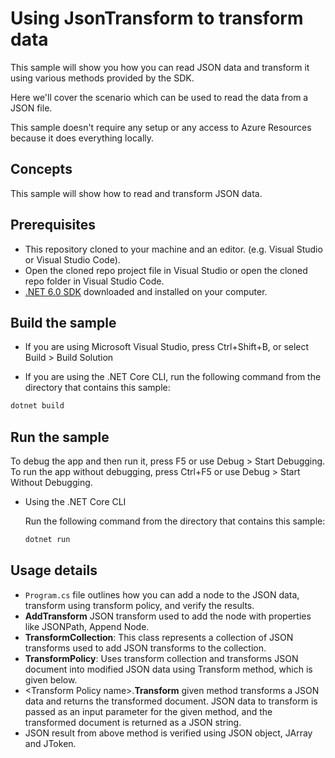 # Using JsonTransform to transform data

This sample will show you how you can read  JSON data and transform it using various methods provided by the SDK.

Here we'll cover the scenario which can be used to read the data from a JSON file. 

This sample doesn't require any setup or any access to Azure Resources because it does everything locally.

## Concepts

This sample will show how to read and transform JSON data. 

## Prerequisites

- This repository cloned to your machine and an editor. (e.g. Visual Studio or Visual Studio Code). 
- Open the cloned repo project file in Visual Studio or open the cloned repo folder in Visual Studio Code. 
- [.NET 6.0 SDK](https://dotnet.microsoft.com/download) downloaded and installed on your computer. 

## Build the sample 

- If you are using Microsoft Visual Studio, press Ctrl+Shift+B, or select Build > Build Solution 

- If you are using the .NET Core CLI, run the following command from the directory that contains this sample: 

```bash
dotnet build
```

## Run the sample 

To debug the app and then run it, press F5 or use Debug > Start Debugging. To run the app without debugging, press Ctrl+F5 or use Debug > Start Without Debugging. 

- Using the .NET Core CLI 

    Run the following command from the directory that contains this sample: 

    ```bash
    dotnet run
    ```

## Usage details 
- `Program.cs` file outlines how you can add a node to the JSON data, transform using transform policy, and verify the results.
- **AddTransform** JSON transform used to add the node with properties like JSONPath, Append Node. 
- **TransformCollection**: This class represents a collection of JSON transforms used to add JSON transforms to the collection.  
- **TransformPolicy**: Uses transform collection and transforms JSON document into modified JSON data using Transform method, which is given below. 
- \<Transform Policy name\>.**Transform** given method transforms a JSON data and returns the transformed document. JSON data to transform is passed as an input parameter for the given method, and the transformed document is returned as a JSON string.  
- JSON result from above method is verified using JSON object, JArray and JToken. 

 
